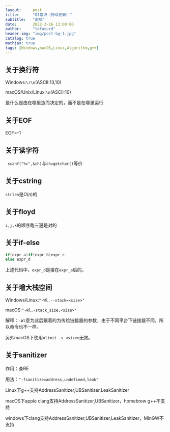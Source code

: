 ```yaml
---
layout:     post
title:      "OI常识（持续更新）"
subtitle:   "避坑"
date:       2022-3-16 12:00:00
author:     "tofucurd"
header-img: "img/post-bg-1.jpg"
catalog: true
mathjax: true
tags: [Windows,macOS,Linux,Algorithm,g++]
---
```


## 关于换行符

Windows:``\r\n``(ASCII:13,10)

macOS/Unix/Linux:``\n``(ASCII:10)

是什么是由在哪里造而决定的，而不是在哪里运行

## 关于EOF

EOF=-1

## 关于读字符

`` scanf("%c",&ch)``与``ch=getchar()``等价

## 关于cstring

``strlen``是$O(n)$的

## 关于floyd

``i,j,k``的顺序跑三遍是对的

## 关于if-else

```cpp
if(expr_a)if(expr_b)expr_c
else expr_d
```

上述代码中，``expr_d``是接在``expr_a``后的。

## 关于增大栈空间

Windows/Linux:``"-Wl,--stack=<size>"``

macOS:``"-Wl,-stack_size,<size>"``

解释：``-Wl``意为此后跟着的为传给链接器的参数，由于不同平台下链接器不同，所以命令也不一样。

另外macOS下使用``ulimit -s <size>``无效。

## 关于sanitizer

作用：查RE

用法：``"-fsanitize=address,undefined,leak"``

Linux下g++支持AddressSanitizer,UBSanitizer,LeakSanitizer

macOS下apple clang支持AddressSanitizer,UBSanitizer，homebrew g++不支持

windows下clang支持AddressSanitizer,UBSanitizer,LeakSanitizer，MinGW不支持

